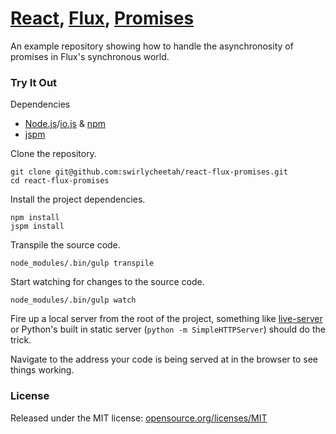 # [React](https://facebook.github.io/react/), [Flux](https://facebook.github.io/flux/), [Promises](http://www.html5rocks.com/en/tutorials/es6/promises/)

An example repository showing how to handle the asynchronosity of promises in Flux's synchronous world.

### Try It Out

Dependencies

* [Node.js](https://nodejs.org/)/[io.js](https://iojs.org/en/index.html) & [npm](https://www.npmjs.com/)
* [jspm](http://jspm.io/)

Clone the repository.

```
git clone git@github.com:swirlycheetah/react-flux-promises.git
cd react-flux-promises
```

Install the project dependencies.

```
npm install
jspm install
```

Transpile the source code.

```
node_modules/.bin/gulp transpile
```

Start watching for changes to the source code.

```
node_modules/.bin/gulp watch
```

Fire up a local server from the root of the project, something like [live-server](https://www.npmjs.com/package/live-server) or Python's built in static server (`python -m SimpleHTTPServer`) should do the trick.

Navigate to the address your code is being served at in the browser to see things working.

### License

Released under the MIT license: [opensource.org/licenses/MIT](http://opensource.org/licenses/MIT)
